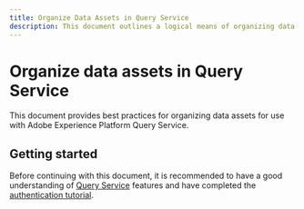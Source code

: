 ```yaml
---
title: Organize Data Assets in Query Service
description: This document outlines a logical means of organizing data for ease of use with Query Service.
---
```

# Organize data assets in Query Service

This document provides best practices for organizing data assets for use with Adobe Experience Platform Query Service.

## Getting started

Before continuing with this document, it is recommended to have a good understanding of [Query Service](../home.md) features and have completed the [authentication tutorial](../../landing/api-authentication.md).
